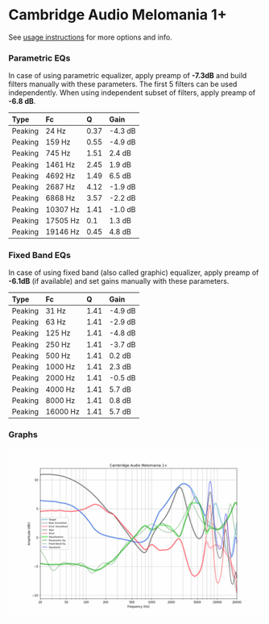 # Cambridge Audio Melomania 1+
See [usage instructions](https://github.com/jaakkopasanen/AutoEq#usage) for more options and info.

### Parametric EQs
In case of using parametric equalizer, apply preamp of **-7.3dB** and build filters manually
with these parameters. The first 5 filters can be used independently.
When using independent subset of filters, apply preamp of **-6.8 dB**.

| Type    | Fc       |    Q | Gain    |
|:--------|:---------|:-----|:--------|
| Peaking | 24 Hz    | 0.37 | -4.3 dB |
| Peaking | 159 Hz   | 0.55 | -4.9 dB |
| Peaking | 745 Hz   | 1.51 | 2.4 dB  |
| Peaking | 1461 Hz  | 2.45 | 1.9 dB  |
| Peaking | 4692 Hz  | 1.49 | 6.5 dB  |
| Peaking | 2687 Hz  | 4.12 | -1.9 dB |
| Peaking | 6868 Hz  | 3.57 | -2.2 dB |
| Peaking | 10307 Hz | 1.41 | -1.0 dB |
| Peaking | 17505 Hz | 0.1  | 1.3 dB  |
| Peaking | 19146 Hz | 0.45 | 4.8 dB  |

### Fixed Band EQs
In case of using fixed band (also called graphic) equalizer, apply preamp of **-6.1dB**
(if available) and set gains manually with these parameters.

| Type    | Fc       |    Q | Gain    |
|:--------|:---------|:-----|:--------|
| Peaking | 31 Hz    | 1.41 | -4.9 dB |
| Peaking | 63 Hz    | 1.41 | -2.9 dB |
| Peaking | 125 Hz   | 1.41 | -4.8 dB |
| Peaking | 250 Hz   | 1.41 | -3.7 dB |
| Peaking | 500 Hz   | 1.41 | 0.2 dB  |
| Peaking | 1000 Hz  | 1.41 | 2.3 dB  |
| Peaking | 2000 Hz  | 1.41 | -0.5 dB |
| Peaking | 4000 Hz  | 1.41 | 5.7 dB  |
| Peaking | 8000 Hz  | 1.41 | 0.8 dB  |
| Peaking | 16000 Hz | 1.41 | 5.7 dB  |

### Graphs
![](./Cambridge%20Audio%20Melomania%201+.png)